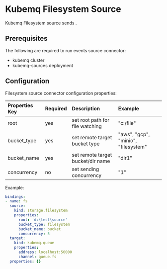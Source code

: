 # Kubemq Filesystem Source

Kubemq Filesystem source sends .

## Prerequisites
The following are required to run events source connector:

- kubemq cluster
- kubemq-sources deployment


## Configuration

Filesystem source connector configuration properties:

| Properties Key   | Required | Description                         | Example                                    |
|:-----------------|:---------|:------------------------------------|:-------------------------------------------|
| root              | yes      | set root path for file watching   | "c:/file" |
| bucket_type            | yes      | set remote target bucket type              | "aws", "gcp", "minio", "filesystem" |
| bucket_name          | yes      | set remote target bucket/dir name    | "dir1"          |
| concurrency         | no      | set sending concurrency       | "1"                                 |

Example:

```yaml
bindings:
- name: fs
  source:
    kind: storage.filesystem
    properties:
      root: 'd:\test\source'
      bucket_type: filesystem
      bucket_name: bucket
      concurrency: 5
  target:
    kind: kubemq.queue
    properties:
      address: localhost:50000
      channel: queue.fs
  properties: {}

```

